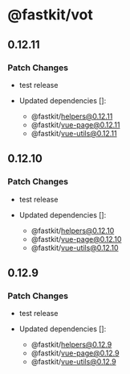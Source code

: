 # @fastkit/vot

## 0.12.11

### Patch Changes

- test release

- Updated dependencies []:
  - @fastkit/helpers@0.12.11
  - @fastkit/vue-page@0.12.11
  - @fastkit/vue-utils@0.12.11

## 0.12.10

### Patch Changes

- test release

- Updated dependencies []:
  - @fastkit/helpers@0.12.10
  - @fastkit/vue-page@0.12.10
  - @fastkit/vue-utils@0.12.10

## 0.12.9

### Patch Changes

- test release

- Updated dependencies []:
  - @fastkit/helpers@0.12.9
  - @fastkit/vue-page@0.12.9
  - @fastkit/vue-utils@0.12.9
